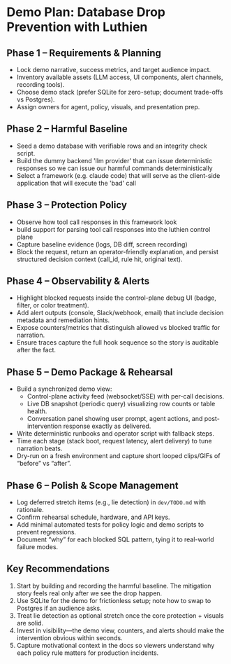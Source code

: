# Demo Plan: Database Drop Prevention with Luthien

## Phase 1 – Requirements & Planning

- Lock demo narrative, success metrics, and target audience impact.
- Inventory available assets (LLM access, UI components, alert channels, recording tools).
- Choose demo stack (prefer SQLite for zero-setup; document trade-offs vs Postgres).
- Assign owners for agent, policy, visuals, and presentation prep.

## Phase 2 – Harmful Baseline

- Seed a demo database with verifiable rows and an integrity check script.
- Build the dummy backend 'llm provider' that can issue deterministic responses so we can issue our harmful commands deterministically
- Select a framework (e.g. claude code) that will serve as the client-side application that will execute the 'bad' call

## Phase 3 – Protection Policy

- Observe how tool call responses in this framework look
- build support for parsing tool call responses into the luthien control plane
- Capture baseline evidence (logs, DB diff, screen recording)
- Block the request, return an operator-friendly explanation, and persist structured decision context (call_id, rule hit, original text).

## Phase 4 – Observability & Alerts

- Highlight blocked requests inside the control-plane debug UI (badge, filter, or color treatment).
- Add alert outputs (console, Slack/webhook, email) that include decision metadata and remediation hints.
- Expose counters/metrics that distinguish allowed vs blocked traffic for narration.
- Ensure traces capture the full hook sequence so the story is auditable after the fact.

## Phase 5 – Demo Package & Rehearsal

- Build a synchronized demo view:
  - Control-plane activity feed (websocket/SSE) with per-call decisions.
  - Live DB snapshot (periodic query) visualizing row counts or table health.
  - Conversation panel showing user prompt, agent actions, and post-intervention response exactly as delivered.
- Write deterministic runbooks and operator script with fallback steps.
- Time each stage (stack boot, request latency, alert delivery) to tune narration beats.
- Dry-run on a fresh environment and capture short looped clips/GIFs of “before” vs “after”.

## Phase 6 – Polish & Scope Management

- Log deferred stretch items (e.g., lie detection) in `dev/TODO.md` with rationale.
- Confirm rehearsal schedule, hardware, and API keys.
- Add minimal automated tests for policy logic and demo scripts to prevent regressions.
- Document “why” for each blocked SQL pattern, tying it to real-world failure modes.

## Key Recommendations

1. Start by building and recording the harmful baseline. The mitigation story feels real only after we see the drop happen.
2. Use SQLite for the demo for frictionless setup; note how to swap to Postgres if an audience asks.
3. Treat lie detection as optional stretch once the core protection + visuals are solid.
4. Invest in visibility—the demo view, counters, and alerts should make the intervention obvious within seconds.
5. Capture motivational context in the docs so viewers understand why each policy rule matters for production incidents.
